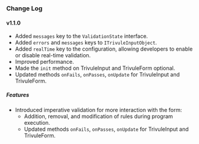 
### Change Log

#### v1.1.0

- Added `messages` key to the `ValidationState` interface.
- Added `errors` and `messages` keys to `ITrivuleInputObject`.
- Added `realTime` key to the configuration, allowing developers to enable or disable real-time validation.
- Improved performance.
- Made the `init` method on TrivuleInput and TrivuleForm optional.
- Updated methods `onFails`, `onPasses`, `onUpdate` for TrivuleInput and TrivuleForm.

##### Features

- Introduced imperative validation for more interaction with the form:
  - Addition, removal, and modification of rules during program execution.
  - Updated methods `onFails`, `onPasses`, `onUpdate` for TrivuleInput and TrivuleForm.
